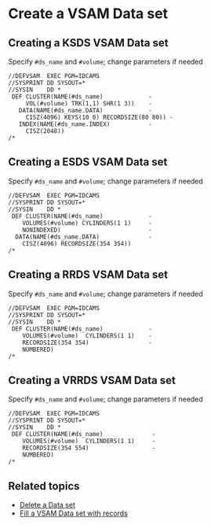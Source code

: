 # Create a VSAM Data set

## Creating a KSDS VSAM Data set

Specify `#ds_name` and `#volume`; change parameters if needed
```                                                                    
//DEFVSAM  EXEC PGM=IDCAMS                                             
//SYSPRINT DD SYSOUT=*                                                 
//SYSIN    DD *                                                        
 DEF CLUSTER(NAME(#ds_name)             -                      
     VOL(#volume) TRK(1,1) SHR(1 3))    -                          
   DATA(NAME(#ds_name.DATA)             -                         
     CISZ(4096) KEYS(10 0) RECORDSIZE(80 80)) -                        
   INDEX(NAME(#ds_name.INDEX)           -                         
     CISZ(2048))                                                       
/*
```

## Creating a ESDS VSAM Data set

Specify `#ds_name` and `#volume`; change parameters if needed
```
//DEFVSAM  EXEC PGM=IDCAMS                                             
//SYSPRINT DD SYSOUT=*                                                 
//SYSIN    DD *   
 DEF CLUSTER(NAME(#ds_name)             -                       
    VOLUMES(#volume) CYLINDERS(1 1)     -                   
    NONINDEXED)                         -                            
  DATA(NAME(#ds_name.DATA)              -                           
    CISZ(4096) RECORDSIZE(354 354))                                
/*
```

## Creating a RRDS VSAM Data set

Specify `#ds_name` and `#volume`; change parameters if needed
```
//DEFVSAM  EXEC PGM=IDCAMS                                             
//SYSPRINT DD SYSOUT=*                                                 
//SYSIN    DD *   
 DEF CLUSTER(NAME(#ds_name)             -                          
    VOLUMES(#volume)  CYLINDERS(1 1)    -                   
    RECORDSIZE(354 354)                 -                        
    NUMBERED)                                                      
/*
```

## Creating a VRRDS VSAM Data set

Specify `#ds_name` and `#volume`; change parameters if needed
```
//DEFVSAM  EXEC PGM=IDCAMS                                             
//SYSPRINT DD SYSOUT=*                                                 
//SYSIN    DD * 
 DEF CLUSTER(NAME(#ds_name)              -                   
    VOLUMES(#volume)  CYLINDERS(1 1)     -     
    RECORDSIZE(354 554)                  -     
    NUMBERED)                                         
/*  
```

## Related topics

* [Delete a Data set]()
* [Fill a VSAM Data set with records]()